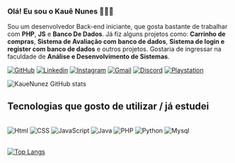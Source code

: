 
### Olá! Eu sou o Kauê Nunes 🧑🏻‍💻
Sou um desenvolvedor Back-end iniciante, que gosta bastante de trabalhar com <strong>PHP</strong>, <strong>JS</strong> e <strong>Banco De Dados</strong>. Já fiz alguns projetos como: <strong>Carrinho de compras</strong>, <strong>Sistema de Avaliação com banco de dados</strong>, <strong>Sistema de login e register com banco de dados</strong> e outros projetos. Gostaria de ingressar na faculdade de <strong>Análise e Desenvolvimento de Sistemas</strong>.

[![GitHub](https://img.shields.io/badge/GitHub-100000?style=for-the-badge&logo=github&logoColor=white)](https://github.com/KaueNunez)
[![Linkedin](https://img.shields.io/badge/LinkedIn-0077B5?style=for-the-badge&logo=linkedin&logoColor=white)](https://www.linkedin.com/in/kau%C3%AA-nunes-960b2b268/)
[![Instagram](https://img.shields.io/badge/Instagram-E4405F?style=for-the-badge&logo=instagram&logoColor=white)](https://www.instagram.com/eukauenz/)
[![Gmail](https://img.shields.io/badge/Gmail-D14836?style=for-the-badge&logo=gmail&logoColor=white)]()
[![Discord](https://img.shields.io/badge/Discord-7289DA?style=for-the-badge&logo=discord&logoColor=white)]()
[![Playstation](https://img.shields.io/badge/PlayStation-003791?style=for-the-badge&logo=playstation&logoColor=white)]() 


![KaueNunez GitHub stats](https://github-readme-stats.vercel.app/api?username=KaueNunez&show_icons=true&theme=dracula)


## Tecnologias que gosto de utilizar / já estudei

<div style="display: inline_block"><br>
<img aling="center" alt="Html" src="https://img.shields.io/badge/HTML5-E34F26?style=for-the-badge&logo=html5&logoColor=white">
<img aling="center" alt="CSS" src="https://img.shields.io/badge/CSS3-1572B6?style=for-the-badge&logo=css3&logoColor=white">
<img aling="center" alt="JavaScript" src="https://img.shields.io/badge/JavaScript-323330?style=for-the-badge&logo=javascript&logoColor=F7DF1E">
<img aling="center" alt="Java" src="https://img.shields.io/badge/Java-ED8B00?style=for-the-badge&logo=openjdk&logoColor=white">
<img aling="center" alt="PHP" src="https://img.shields.io/badge/PHP-777BB4?style=for-the-badge&logo=php&logoColor=white">
<img aling="center" alt="Python" src="https://img.shields.io/badge/Python-14354C?style=for-the-badge&logo=python&logoColor=white">
<img aling="center" alt="Mysql" src="https://img.shields.io/badge/MySQL-00000F?style=for-the-badge&logo=mysql&logoColor=white">
<br><br>

[![Top Langs](https://github-readme-stats.vercel.app/api/top-langs/?username=KaueNunez&layout=donut&show_icons=true&theme=dracula)](https://github.com/anuraghazra/github-readme-stats)
</div>
